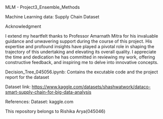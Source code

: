 MLM - Project3_Ensemble_Methods

Machine Learning data: Supply Chain Dataset

Acknowledgment

I extend my heartfelt thanks to Professor Amarnath Mitra for his invaluable guidance and unwavering support during the course of this project. His expertise and profound insights have played a pivotal role in shaping the trajectory of this undertaking and elevating its overall quality. I appreciate the time and dedication he has committed in reviewing my work, offering constructive feedback, and inspiring me to delve into innovative concepts.

Decision_Tree_045056.ipynb: Contains the excutable code and the project report for the dataset

Dataset link: https://www.kaggle.com/datasets/shashwatwork/dataco-smart-supply-chain-for-big-data-analysis

References: Dataset: kaggle.com

This repository belongs to Rishika Arya(045046)

